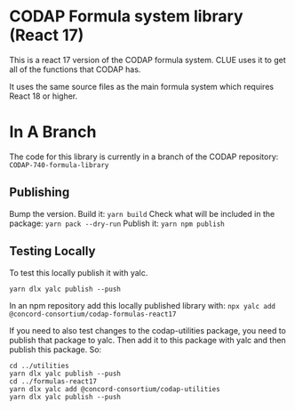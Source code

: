 # CODAP Formula system library (React 17)

This is a react 17 version of the CODAP formula system. CLUE uses it to get all of the functions that CODAP has.

It uses the same source files as the main formula system which requires React 18 or higher.

# In A Branch
The code for this library is currently in a branch of the CODAP repository:
`CODAP-740-formula-library`

## Publishing
Bump the version.
Build it:
`yarn build`
Check what will be included in the package:
`yarn pack --dry-run`
Publish it:
`yarn npm publish`

## Testing Locally
To test this locally publish it with yalc.

`yarn dlx yalc publish --push`

In an npm repository add this locally published library with:
`npx yalc add @concord-consortium/codap-formulas-react17`

If you need to also test changes to the codap-utilities package, you need to publish that package to yalc. Then add it to this package with yalc and then publish this package. So:
```
cd ../utilities
yarn dlx yalc publish --push
cd ../formulas-react17
yarn dlx yalc add @concord-consortium/codap-utilities
yarn dlx yalc publish --push
```
